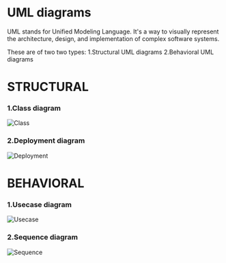 # UML diagrams
UML stands for Unified Modeling Language. It's a way to visually represent the architecture, design, and implementation of complex software systems.

These are of two two types:
  1.Structural UML diagrams
  2.Behavioral UML diagrams

# STRUCTURAL
### 1.Class diagram

![Class](https://user-images.githubusercontent.com/80577252/116418435-c2e0cc00-a859-11eb-949c-19f1a8cb60d3.png)

### 2.Deployment diagram 

![Deployment](https://user-images.githubusercontent.com/80577252/116418478-ce33f780-a859-11eb-9f69-df0a201f73af.png)

# BEHAVIORAL
  ### 1.Usecase diagram

![Usecase](https://user-images.githubusercontent.com/80577252/116418507-d68c3280-a859-11eb-88f1-c3f38918ac26.png)

  ### 2.Sequence diagram
  
![Sequence](https://user-images.githubusercontent.com/80577252/116418524-dab85000-a859-11eb-849c-e8ad728ed540.png)
